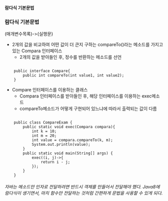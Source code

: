 #### 람다식 기본문법

### 람다식 기본문법

(매개변수목록)->{실행문}

- 2개의 값을 비교하여 어떤 값이 더 큰지 구하는 compareTo()라는 메소드를 가지고 있는 Compara 인터페이스
  - 2개의 값을 받아들인 후, 정수를 반환하는 메소드를 선언

```

    public interface Compare{
        public int compareTo(int value1, int value2);
    }
```

- Compare 인터페이스를 이용하는 클래스
  - Compara 인터페이스를 받아들인 후, 해당 인터페이스를 이용하는 exec메소드
  - compareTo메소드가 어떻게 구현되어 있느냐에 따라서 출력되는 값이 다름

```

    public class CompareExam {      
        public static void exec(Compara compara){
            int k = 10;
            int m = 20;
            int value = compara.compareTo(k, m);
            System.out.println(value);
        }
        public static void main(String[] args) {    
            exec((i, j)->{
                return i - j;
            });
        }
    }

```

###### 자바는 메소드만 인자로 전달하려면 반드시 객체를 만들어서 전달해야 했다. Java8에 람다식이 생기면서, 마치 함수만 전달하는 것처럼 간편하게 문법을 사용할 수 있게 되다.

